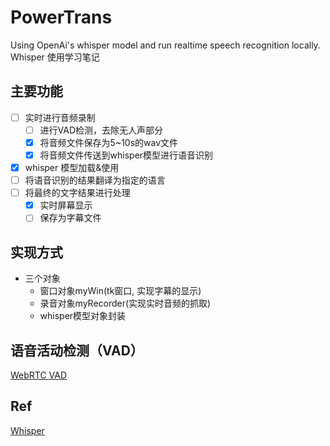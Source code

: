 # PowerTrans

Using OpenAi's whisper model and run realtime speech recognition locally.  
Whisper 使用学习笔记

## 主要功能

- [ ] 实时进行音频录制
  - [ ] 进行VAD检测，去除无人声部分
  - [x] 将音频文件保存为5~10s的wav文件
  - [x] 将音频文件传送到whisper模型进行语音识别
- [x] whisper 模型加载&使用
- [ ] 将语音识别的结果翻译为指定的语言
- [ ] 将最终的文字结果进行处理
  - [x] 实时屏幕显示
  - [ ] 保存为字幕文件

## 实现方式

- 三个对象
  - 窗口对象myWin(tk窗口, 实现字幕的显示)
  - 录音对象myRecorder(实现实时音频的抓取)
  - whisper模型对象封装
  
## 语音活动检测（VAD）

[WebRTC VAD](https://github.com/wiseman/py-webrtcvad)

## Ref

[Whisper](https://github.com/openai/whisper)

